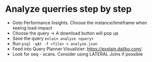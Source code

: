# Analyze querries step by step

* Goto Performance Insights. Choose the instance/timeframe when seeing load-impact
* Choose the query -> A download button will pop up
* Save the query ```exlain analyze <query>``` 
* Run ```psql -qAt -f <file> > analyze.json```
* Feed into Query Planner Visualizier: https://explain.dalibo.com/
* Look for seq - scans. Consider using LATERAL Joins if possible
